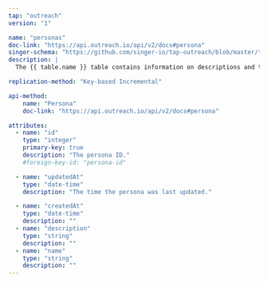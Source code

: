 ```yaml
---
tap: "outreach"
version: "1"

name: "personas"
doc-link: "https://api.outreach.io/api/v2/docs#persona"
singer-schema: "https://github.com/singer-io/tap-outreach/blob/master/tap_outreach/schemas/personas.json"
description: |
  The {{ table.name }} table contains information on descriptions and types of people.

replication-method: "Key-based Incremental"

api-method:
    name: "Persona"
    doc-link: "https://api.outreach.io/api/v2/docs#persona"

attributes:
  - name: "id"
    type: "integer"
    primary-key: true
    description: "The persona ID."
    #foreign-key-id: "persona-id"

  - name: "updatedAt"
    type: "date-time"
    description: "The time the persona was last updated."  

  - name: "createdAt"
    type: "date-time"
    description: ""
  - name: "description"
    type: "string"
    description: ""
  - name: "name"
    type: "string"
    description: ""
---
```

